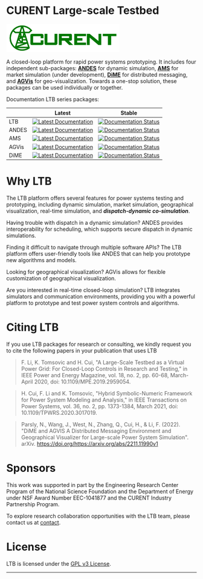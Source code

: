 # CURENT Large-scale Testbed

<img src="docs/source/images/sponsors/CURENT_Logo_NameOnTrans.png" alt="CURENT ERC Logo" width="300" height="auto">

A closed-loop platform for rapid power systems prototyping. It includes
four independent sub-packages: **[ANDES](https://docs.andes.app/en/stable/index.html)** for dynamic simulation, **[AMS](https://github.com/jinningwang/ams)** for market simulation (under development), **[DiME](https://ltbdime.readthedocs.io/en/latest/)** for distributed messaging, and **[AGVis](https://agvis.readthedocs.io/en/latest/#what-is-agvis)** for geo-visualization. Towards a one-stop solution, these packages can be used individually or together.

Documentation LTB series packages:

|               | Latest                                                                                                                                        | Stable                                                                                                                                        |
|---------------|-----------------------------------------------------------------------------------------------------------------------------------------------|-----------------------------------------------------------------------------------------------------------------------------------------------|
| LTB         | [![Latest Documentation](https://readthedocs.org/projects/ltb/badge/?version=latest)](https://ltb.readthedocs.io/en/latest/?badge=latest) | [![Documentation Status](https://readthedocs.org/projects/ltb/badge/?version=stable)](https://ltb.readthedocs.io/en/stable/?badge=stable) |
| ANDES         | [![Latest Documentation](https://readthedocs.org/projects/andes/badge/?version=latest)](https://andes.readthedocs.io/en/latest/?badge=latest) | [![Documentation Status](https://readthedocs.org/projects/andes/badge/?version=stable)](https://andes.readthedocs.io/en/stable/?badge=stable) |
| AMS           | [![Latest Documentation](https://readthedocs.org/projects/ams/badge/?version=latest)](https://ams.readthedocs.io/en/latest/?badge=latest)     | [![Documentation Status](https://readthedocs.org/projects/ams/badge/?version=stable)](https://ams.readthedocs.io/en/stable/?badge=stable)     |
| AGVis         | [![Latest Documentation](https://readthedocs.org/projects/agvis/badge/?version=latest)](https://agvis.readthedocs.io/en/latest/?badge=latest) | [![Documentation Status](https://readthedocs.org/projects/agvis/badge/?version=stable)](https://agvis.readthedocs.io/en/stable/?badge=stable) |
| DiME          | [![Latest Documentation](https://readthedocs.org/projects/dime/badge/?version=latest)](https://dime.readthedocs.io/en/latest/?badge=latest)   | [![Documentation Status](https://readthedocs.org/projects/dime/badge/?version=stable)](https://dime.readthedocs.io/en/stable/?badge=stable)   |


# Why LTB

The LTB platform offers several features for power systems testing and prototyping, including dynamic simulation, market simulation, geographical visualization, real-time simulation, and ***dispatch-dynamic co-simulation***.

Having trouble with dispatch in a dynamic simulation? ANDES provides interoperability for scheduling, which supports secure dispatch in dynamic simulations.

Finding it difficult to navigate through multiple software APIs? The LTB platform offers user-friendly tools like ANDES that can help you prototype new algorithms and models.

Looking for geographical visualization? AGVis allows for flexible customization of geographical visualization.

Are you interested in real-time closed-loop simulation? LTB integrates simulators and communication environments, providing you with a powerful platform to prototype and test power system controls and algorithms.


# Citing LTB

If you use LTB packages for research or consulting, we kindly request you to cite the following papers in your publication that uses LTB

> F. Li, K. Tomsovic and H. Cui, "A Large-Scale Testbed as a Virtual Power Grid: For Closed-Loop Controls in Research and Testing," in IEEE Power and Energy Magazine, vol. 18, no. 2, pp. 60-68, March-April 2020, doi: 10.1109/MPE.2019.2959054.

> H. Cui, F. Li and K. Tomsovic, "Hybrid Symbolic-Numeric Framework for Power System Modeling and Analysis," in IEEE Transactions on Power Systems, vol. 36, no. 2, pp. 1373-1384, March 2021, doi: 10.1109/TPWRS.2020.3017019.

> Parsly, N., Wang, J., West, N., Zhang, Q., Cui, H., & Li, F. (2022). "DiME and AGVIS A Distributed Messaging Environment and Geographical Visualizer for Large-scale Power System Simulation". arXiv. https://doi.org/https://arxiv.org/abs/2211.11990v1

# Sponsors

This work was supported in part by the Engineering Research Center Program of the National Science Foundation and the Department of Energy under NSF Award Number EEC-1041877 and the CURENT Industry Partnership Program.

To explore research collaboration opportunities with the LTB team, please contact us at [contact][LTB Team].

# License

LTB is licensed under the [GPL v3 License](./LICENSE).

* * *

[GitHub releases]:       https://github.com/CURENT/andes/releases
[GitHub issues]:         https://github.com/CURENT/andes/issues
[Github Discussions]:    https://github.com/CURENT/andes/discussions
[GitHub insights]:       https://github.com/CURENT/andes/pulse
[GitHub pull requests]:  https://github.com/CURENT/andes/pulls
[LTB Team]:   https://ltb.curent.org/about/
[release notes]:         https://ltb.readthedocs.io/en/latest/release-notes.html
[LTB Repository]:       https://github.com/CURENT